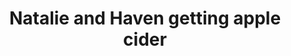 ---
layout: item
raw_url: https://prdwebappstorage.blob.core.windows.net/kansaspattons/images/gallery-2009-10-28/photo005921.jpg
thumb_url: https://prdwebappstorage.blob.core.windows.net/kansaspattons/images/gallery-2009-10-28/thumb_photo005921.jpg
index: 9
title: Natalie and Haven getting apple cider
---